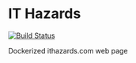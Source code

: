 # IT Hazards

[![Build Status](https://travis-ci.org/ITHazards/ithazards.svg?branch=master)](https://travis-ci.org/ITHazards/ithazards)

Dockerized ithazards.com web page
